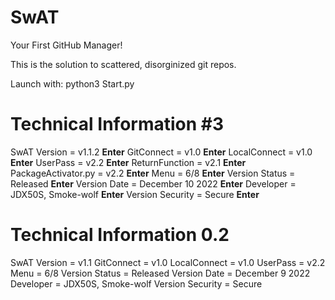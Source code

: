 # SwAT
Your First GitHub Manager!

This is the solution to scattered, disorginized git repos.

Launch with: python3 Start.py

Technical Information #3
=====================
SwAT Version = v1.1.2 **Enter**
GitConnect = v1.0 **Enter**
LocalConnect = v1.0 **Enter**
UserPass = v2.2 **Enter**
ReturnFunction = v2.1 **Enter**
PackageActivator.py = v2.2 **Enter**
Menu = 6/8 **Enter**
Version Status = Released **Enter**
Version Date = December 10 2022 **Enter**
Developer = JDX50S, Smoke-wolf **Enter**
Version Security = Secure **Enter**


Technical Information 0.2
=====================
SwAT Version = v1.1
GitConnect = v1.0
LocalConnect = v1.0
UserPass = v2.2
Menu = 6/8
Version Status = Released
Version Date = December 9 2022
Developer = JDX50S, Smoke-wolf
Version Security = Secure

